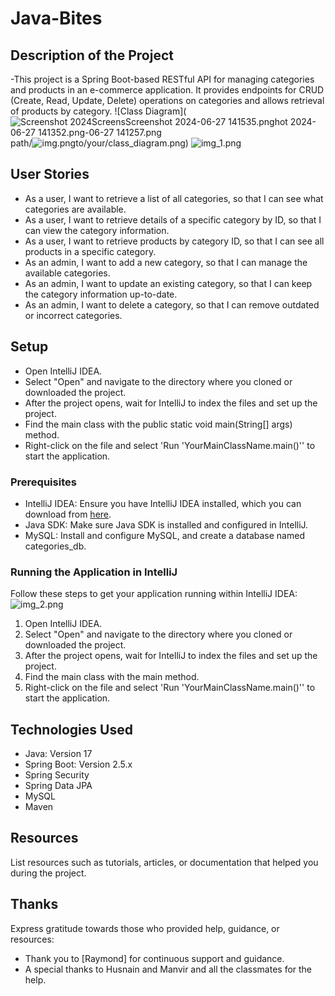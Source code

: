 # Java-Bites

## Description of the Project
-This project is a Spring Boot-based RESTful API for managing categories and products in an e-commerce application. It provides endpoints for CRUD (Create, Read, Update, Delete) operations on categories and allows retrieval of products by category.
![Class Diagram](![Screenshot 2024![Screens![Screenshot 2024-06-27 141535.png](..%2F..%2FUsers%2FStudent%2FPictures%2FScreenshots%2FScreenshot%202024-06-27%20141535.png)hot 2024-06-27 141352.png](..%2F..%2FUsers%2FStudent%2FPictures%2FScreenshots%2FScreenshot%202024-06-27%20141352.png)-06-27 141257.png](..%2F..%2FUsers%2FStudent%2FPictures%2FScreenshots%2FScreenshot%202024-06-27%20141257.png)path/![img.png](img.png)to/your/class_diagram.png)
![img_1.png](img_1.png)

## User Stories

- As a user, I want to retrieve a list of all categories, so that I can see what categories are available.
- As a user, I want to retrieve details of a specific category by ID, so that I can view the category information.
- As a user, I want to retrieve products by category ID, so that I can see all products in a specific category.
- As an admin, I want to add a new category, so that I can manage the available categories.
- As an admin, I want to update an existing category, so that I can keep the category information up-to-date.
- As an admin, I want to delete a category, so that I can remove outdated or incorrect categories.

## Setup

- Open IntelliJ IDEA.
- Select "Open" and navigate to the directory where you cloned or downloaded the project.
- After the project opens, wait for IntelliJ to index the files and set up the project.
- Find the main class with the public static void main(String[] args) method.
- Right-click on the file and select 'Run 'YourMainClassName.main()'' to start the application.

### Prerequisites

- IntelliJ IDEA: Ensure you have IntelliJ IDEA installed, which you can download from [here](https://www.jetbrains.com/idea/download/).
- Java SDK: Make sure Java SDK is installed and configured in IntelliJ.
- MySQL: Install and configure MySQL, and create a database named categories_db.

### Running the Application in IntelliJ

Follow these steps to get your application running within IntelliJ IDEA:
![img_2.png](img_2.png)
1. Open IntelliJ IDEA.
2. Select "Open" and navigate to the directory where you cloned or downloaded the project.
3. After the project opens, wait for IntelliJ to index the files and set up the project.
4. Find the main class with the main method.
5. Right-click on the file and select 'Run 'YourMainClassName.main()'' to start the application.

## Technologies Used

- Java: Version 17
- Spring Boot: Version 2.5.x
- Spring Security
- Spring Data JPA
- MySQL
- Maven

## Resources

List resources such as tutorials, articles, or documentation that helped you during the project.

## Thanks

Express gratitude towards those who provided help, guidance, or resources:

- Thank you to [Raymond] for continuous support and guidance.
- A special thanks to Husnain and Manvir and all the classmates for the help.
